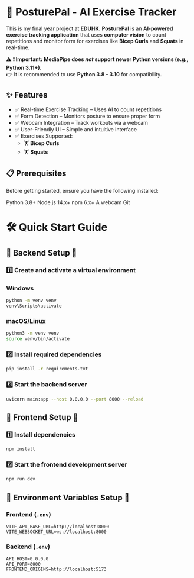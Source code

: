# 🚀 PosturePal - AI Exercise Tracker  
This is my final year project at **EDUHK**. **PosturePal** is an **AI-powered exercise tracking application** that uses **computer vision** to count repetitions and monitor form for exercises like **Bicep Curls** and **Squats** in real-time.  

⚠ **❗ Important:** **MediaPipe does *not* support newer Python versions (e.g., Python 3.11+).**  
👉 It is recommended to use **Python 3.8 - 3.10** for compatibility.

## ✨ Features
- ✅ Real-time Exercise Tracking – Uses AI to count repetitions
- ✅ Form Detection – Monitors posture to ensure proper form
- ✅ Webcam Integration – Track workouts via a webcam
- ✅ User-Friendly UI – Simple and intuitive interface
- ✅ Exercises Supported:
  - 🏋️ **Bicep Curls**
  - 🏋️ **Squats**

## 📋 Prerequisites
Before getting started, ensure you have the following installed:

Python 3.8+
Node.js 14.x+
npm 6.x+
A webcam
Git

# 🛠 Quick Start Guide

## 📌 Backend Setup 📌

### 1️⃣ Create and activate a virtual environment

### Windows
```sh
python -m venv venv
venv\Scripts\activate
```

### macOS/Linux
```sh
python3 -m venv venv
source venv/bin/activate
```

### 2️⃣ Install required dependencies
```sh
pip install -r requirements.txt
```

### 3️⃣ Start the backend server
```sh
uvicorn main:app --host 0.0.0.0 --port 8000 --reload
```

## 📌 Frontend Setup 📌

### 1️⃣ Install dependencies
```sh
npm install
```

### 2️⃣ Start the frontend development server
```sh
npm run dev
```

## 📌 Environment Variables Setup 📌

### **Frontend (`.env`)**
```env
VITE_API_BASE_URL=http://localhost:8000
VITE_WEBSOCKET_URL=ws://localhost:8000
```

### **Backend (`.env`)**
```env
API_HOST=0.0.0.0
API_PORT=8000
FRONTEND_ORIGINS=http://localhost:5173
```